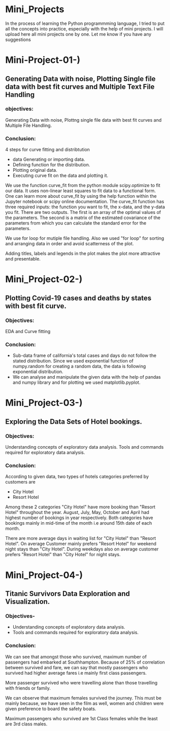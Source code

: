 # Mini_Projects
In the process of learning the Python programmming language, I tried to put all the concepts into practice, especially with the help of mini projects. I will upload here all mini projects one by one. Let me know if you have any suggestions
# Mini-Project-01-)
## Generating Data with noise, Plotting Single file data with best fit curves and Multiple Text File Handling
### objectives:
Generating Data with noise, Plottng single file data with best fit curves and Multiple File Handling.
### Conclusion:
4 steps for curve fitting and distribtution
* data Generating or importing data.
* Defining function for the distribution.
* Plotting original data.
* Executing curve fit on the data and plotting it.

We use the function curve_fit from the python module scipy.optimize to fit our data. It uses non-linear least squares to fit data to a functional form. One can learn more about curve_fit by using the help function within the Jupyter notebook or scipy online documentation. The curve_fit function has three required inputs: the function you want to fit, the x-data, and the y-data you fit. There are two outputs. The first is an array of the optimal values of the parameters. The second is a matrix of the estimated covariance of the parameters from which you can calculate the standard error for the parameters.

We use for loop for mutiple file handling. Also we used "for loop" for sorting and arranging data in order and avoid scatterness of the plot.

Adding titles, labels and legends in the plot makes the plot more attractive and presentable.


# Mini_Project-02-)
## Plotting Covid-19 cases and deaths by states with best fit curve.
### Objectives:
EDA and Curve fitting
### Conclusion:
* Sub-data frame of california's total cases and days do not follow the stated distribution.
Since we used exponential function of numpy.random for creating a random data, the data is following exponential distribution.
* We can analyse and manipulate the given data with the help of pandas and numpy library and for plotting we used matplotlib.pyplot.


# Mini_Project-03-)
## Exploring the Data Sets of Hotel bookings.
### Objectives:
Understanding concepts of exploratory data analysis. Tools and commands required for exploratory data analysis.
### Conclusion:
According to given data, two types of hotels categories preferred by customers are
* City Hotel
* Resort Hotel

Among these 2 categories "City Hotel" have more booking than "Resort Hotel" throughout the year. August, July, May, October and April had highest number of bookings in year respectively. Both categories have bookings mainly in mid-time of the month i.e around 15th date of each month.

There are more average days in waiting list for "City Hotel" than "Resort Hotel". On average Customer mainly prefers "Resort Hotel" for weekend night stays than "City Hotel". During weekdays also on average customer prefers "Resort Hotel" than "City Hotel" for night stays.

# Mini_Project-04-)
## Titanic Survivors Data Exploration and Visualization.
### Objectives-
* Understanding concepts of exploratory data analysis.
* Tools and commands required for exploratory data analysis.

### Conclusion:
We can see that amongst those who survived, maximum number of passengers had embarked at Southhampton. Because of 25% of correlation between survived and fare, we can say that mostly passengers who survived had higher average fares i.e mainly first class passengers.

More passenger survived who were travelling alone than those travelling with friends or family. 

We can observe that maximum females survived the journey. This must be mainly because, we have seen in the film as well, women and children were given preference to board the safety boats.

Maximum passengers who survived are 1st Class females while the least are 3rd class males.
 
 
 
